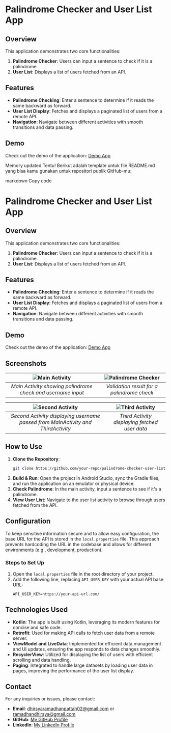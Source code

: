 # Palindrome Checker and User List App

## Overview

This application demonstrates two core functionalities:
1. **Palindrome Checker**: Users can input a sentence to check if it is a palindrome.
2. **User List**: Displays a list of users fetched from an API.

## Features

- **Palindrome Checking**: Enter a sentence to determine if it reads the same backward as forward.
- **User List Display**: Fetches and displays a paginated list of users from a remote API.
- **Navigation**: Navigate between different activities with smooth transitions and data passing.

## Demo
Check out the demo of the application: [Demo App](https://github.com/user-attachments/assets/97364f54-a407-44e3-ba32-43f647c9f785)


Memory updated
Tentu! Berikut adalah template untuk file README.md yang bisa kamu gunakan untuk repositori publik GitHub-mu:

markdown
Copy code
# Palindrome Checker and User List App

## Overview

This application demonstrates two core functionalities:
1. **Palindrome Checker**: Users can input a sentence to check if it is a palindrome.
2. **User List**: Displays a list of users fetched from an API.

## Features

- **Palindrome Checking**: Enter a sentence to determine if it reads the same backward as forward.
- **User List Display**: Fetches and displays a paginated list of users from a remote API.
- **Navigation**: Navigate between different activities with smooth transitions and data passing.

## Demo

Check out the demo of the application: [Demo App](https://github.com/user-attachments/assets/97364f54-a407-44e3-ba32-43f647c9f785)

## Screenshots

| ![Main Activity](https://github.com/user-attachments/assets/c027edf7-5d31-432a-92de-a01e8142d00d) | ![Palindrome Checker](https://github.com/user-attachments/assets/47184984-33fe-4b29-ae0f-7e981663ca62) |
|:-----------------------------------------:|:---------------------------------------------------:|
| *Main Activity showing palindrome check and username input* | *Validation result for a palindrome check* |

| ![Second Activity](https://github.com/user-attachments/assets/76a4c7eb-1dc1-4d6e-b039-0bbde962c7ad) | ![Third Activity](https://github.com/user-attachments/assets/8b6f779a-95a8-4041-8df5-e4828440d457) |
|:---------------------------------------------:|:---------------------------------------------:|
| *Second Activity displaying username passed from MainActivity and ThirdActivity* | *Third Activity displaying fetched user data* |

## How to Use

1. **Clone the Repository**: 
   ```bash
   git clone https://github.com/your-repo/palindrome-checker-user-list-app.git
2. **Build & Run**:
   Open the project in Android Studio, sync the Gradle files, and run the application on an emulator or physical device.
3. **Check Palindrome**:
   In the main activity, input a sentence to see if it's a palindrome.
4. **View User List**:
   Navigate to the user list activity to browse through users fetched from the API.

## Configuration

To keep sensitive information secure and to allow easy configuration, the base URL for the API is stored in the `local.properties` file. This approach prevents hardcoding the URL in the codebase and allows for different environments (e.g., development, production).

### Steps to Set Up

1. Open the `local.properties` file in the root directory of your project.
2. Add the following line, replacing `API_USER_KEY` with your actual API base URL:
   ```properties
   API_USER_KEY=https://your-api-url.com/

## Technologies Used

- **Kotlin**: The app is built using Kotlin, leveraging its modern features for concise and safe code.
- **Retrofit**: Used for making API calls to fetch user data from a remote server.
- **ViewModel and LiveData**: Implemented for efficient data management and UI updates, ensuring the app responds to data changes smoothly.
- **RecyclerView**: Utilized for displaying the list of users with efficient scrolling and data handling.
- **Paging**: Integrated to handle large datasets by loading user data in pages, improving the performance of the user list display.
  
## Contact

For any inquiries or issues, please contact:

- **Email**: dhirsyaramadhanpattah02@gmail.com or ramadhandhirsya@gmail.com
- **GitHub**: [My GitHub Profile](https://github.com/dhirsyaram)
- **LinkedIn**: [My LinkedIn Profile](https://linkedin.com/in/dhirsyarp)

